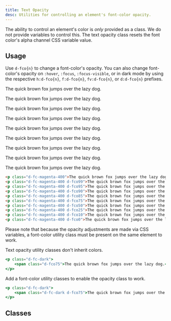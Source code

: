```yaml
---
title: Text Opacity
desc: Utilities for controlling an element's font-color opacity.
---
```

The ability to control an element's color is <em>only</em> provided as a class. We do not provide variables to control this. The text opacity class resets the font color's alpha channel CSS variable value.

## Usage

Use `d-fco{n}` to change a font-color's opacity. You can also change font-color's opacity on `:hover`, `:focus`, `:focus-visible`, or in dark mode by using the respective `h:d-fco{n}`, `f:d-fco{n}`, `fv:d-fco{n}`, or `d:d-fco{n}` prefixes.

<code-well-header class="d-d-flex d-jc-center d-fd-column d-p24 d-bgc-magenta-100 d-w100p d-hmn102" custom>
  <p class="d-fs20 d-fc-magenta-400">The quick brown fox jumps over the lazy dog.</p>
  <p class="d-fs20 d-fc-magenta-400 d-fco99">The quick brown fox jumps over the lazy dog.</p>
  <p class="d-fs20 d-fc-magenta-400 d-fco95">The quick brown fox jumps over the lazy dog.</p>
  <p class="d-fs20 d-fc-magenta-400 d-fco90">The quick brown fox jumps over the lazy dog.</p>
  <p class="d-fs20 d-fc-magenta-400 d-fco75">The quick brown fox jumps over the lazy dog.</p>
  <p class="d-fs20 d-fc-magenta-400 d-fco50">The quick brown fox jumps over the lazy dog.</p>
  <p class="d-fs20 d-fc-magenta-400 d-fco25">The quick brown fox jumps over the lazy dog.</p>
  <p class="d-fs20 d-fc-magenta-400 d-fco10">The quick brown fox jumps over the lazy dog.</p>
  <p class="d-fs20 d-fc-magenta-400 d-fco0">The quick brown fox jumps over the lazy dog.</p>
</code-well-header>

```html
<p class="d-fc-magenta-400">The quick brown fox jumps over the lazy dog.</p>
<p class="d-fc-magenta-400 d-fco99">The quick brown fox jumps over the lazy dog.</p>
<p class="d-fc-magenta-400 d-fco95">The quick brown fox jumps over the lazy dog.</p>
<p class="d-fc-magenta-400 d-fco90">The quick brown fox jumps over the lazy dog.</p>
<p class="d-fc-magenta-400 d-fco85">The quick brown fox jumps over the lazy dog.</p>
<p class="d-fc-magenta-400 d-fco75">The quick brown fox jumps over the lazy dog.</p>
<p class="d-fc-magenta-400 d-fco50">The quick brown fox jumps over the lazy dog.</p>
<p class="d-fc-magenta-400 d-fco25">The quick brown fox jumps over the lazy dog.</p>
<p class="d-fc-magenta-400 d-fco10">The quick brown fox jumps over the lazy dog.</p>
<p class="d-fc-magenta-400 d-fco0">The quick brown fox jumps over the lazy dog.</p>
```

Please note that because the opacity adjustments are made via CSS variables, a font-color utility class must be present on the same element to work.

<div class="d-fw-bold d-d-flex d-ai-center d-lh20 d-mt16">
  <icon-close class="d-w24 d-h24 d-p2 d-bar-circle d-bgc-red-100 d-fc-red-200" />
  <span class="d-ml8">Text opacity utility classes don't inherit colors.</span>
</div>

<!-- Is important to have a blank line between div and ```html -->
<div  class="d-bgc-black-700 d-bar8">
  <div  class="d-p8 d-bgc-red-200 d-bgo25 d-bar8">

  ```jsx
  <p class="d-fc-dark">
      <span class="d-fco75">The quick brown fox jumps over the lazy dog.</span>
  </p>
  ```

  </div>
</div>

<div class="d-fw-bold d-d-flex d-ai-center d-lh20 d-mt16">
  <icon-checkmark class="d-w24 d-h24 d-p2 d-bar-circle d-bgc-green-100 d-fc-green-300" />
  <span class="d-ml8">Add a font-color utility classes to enable the opacity class to work.</span>
</div>

<!-- Is important to have a blank line between div and ```html -->
<div  class="d-bgc-black-700 d-bar8">
  <div  class="d-p8 d-bgc-green-200 d-bgo25 d-bar8">

  ```jsx
  <p class="d-fc-dark">
      <span class="d-fc-dark d-fco75">The quick brown fox jumps over the lazy dog.</span>
  </p>
  ```

  </div>
</div>

<script setup>
  import { opacity } from '@data/type.json';
</script>

## Classes

<utility-class-table>
  <template #content>
    <tbody>
      <tr v-for="i in opacity">
        <th scope="row" class="d-ff-mono d-fc-purple d-fw-normal d-fs12">.d-fco{{ i }}</th>
        <td class="d-ff-mono d-fc-orange d-fs12">--fco: {{ i }}% !important;</td>
      </tr>
    </tbody>
  </template>
</utility-class-table>

